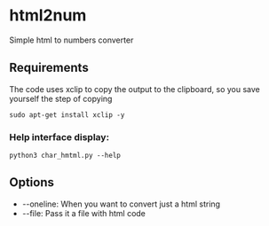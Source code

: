 # html2num
Simple html to numbers converter

## Requirements
The code uses xclip to copy the output to the clipboard, so you save yourself the step of copying
```
sudo apt-get install xclip -y
```

### Help interface display:
```
python3 char_hmtml.py --help
```

## Options
- --oneline: When you want to convert just a html string
- --file: Pass it a file with html code
